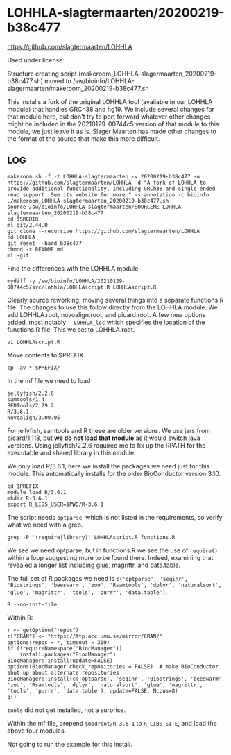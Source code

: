 LOHHLA-slagtermaarten/20200219-b38c477
=====================================

<https://github.com/slagtermaarten/LOHHLA>

Used under license:



Structure creating script (makeroom_LOHHLA-slagermaarten_20200219-b38c477.sh) moved to /sw/bioinfo/LOHHLA-slagermaarten/makeroom_20200219-b38c477.sh

This installs a fork of the original LOHHLA tool (available in our LOHHLA
module) that handles GRCh38 and hg19.  We include several changes for that
module here, but don't try to port forward whatever other changes might be
included in the 20210129-00744c5 version of that module to this module, we just
leave it as is.  Slager Maarten has made other changes to the format of the
source that make this more difficult.

LOG
---

    makeroom.sh -f -t LOHHLA-slagtermaarten -v 20200219-b38c477 -w https://github.com/slagtermaarten/LOHHLA -d "A fork of LOHHLA to provide additional functionality, including GRCh38 and single-ended read support. See its website for more." -s annotation -c bioinfo
    ./makeroom_LOHHLA-slagtermaarten_20200219-b38c477.sh 
    source /sw/bioinfo/LOHHLA-slagtermaarten/SOURCEME_LOHHLA-slagtermaarten_20200219-b38c477
    cd $SRCDIR
    ml git/2.44.0
    git clone --recursive https://github.com/slagtermaarten/LOHHLA
    cd LOHHLA
    git reset --hard b38c477
    chmod -x README.md
    ml -git

Find the differences with the LOHHLA module.

    mydiff -y /sw/bioinfo/LOHHLA/20210129-00744c5/src/lohhla/LOHHLAscript.R LOHHLAscript.R 

Clearly source reworking, moving several things into a separate functions.R
file.  The changes to use this follow directly from the LOHHLA module.  We add
LOHHLA.root, novoalign.root, and picard.root.  A few new options added, most
notably `--LOHHLA_loc` which specifies the location of the functions.R file.
This we set to LOHHLA.root.

    vi LOHHLAscript.R

Move contents to $PREFIX.

    cp -av * $PREFIX/

In the mf file we need to load 

    jellyfish/2.2.6
    samtools/1.4
    BEDTools/2.29.2
    R/3.6.1
    Novoalign/3.09.05

For jellyfish, samtools and R these are older versions.  We use jars from
picard/1.118, but **we do not load that module** as it would switch java
versions. Using jellyfish/2.2.6 required me to fix up the RPATH for the
executable and shared library in this module.

We only load R/3.6.1, here we install the packages we need just for this module.
This automatically installs for the older BioConductor version 3.10.

    cd $PREFIX
    module load R/3.6.1
    mkdir R-3.6.1
    export R_LIBS_USER=$PWD/R-3.6.1

The script needs `optparse`, which is not listed in the requirements, so verify
what we need with a grep.

    grep -P '(require|library)' LOHHLAscript.R functions.R

We see we need optparse, but in functions.R we see the use of `require()`
within a loop suggesting more to be found there.  Indeed, examining that
revealed a longer list including glue, magrittr, and data.table.


The full set of R packages we need is `c('optparse', 'seqinr', 'Biostrings', 'beeswarm', 'zoo', 'Rsamtools', 'dplyr', 'naturalsort', 'glue', 'magrittr', 'tools', 'purrr', 'data.table')`.

    R --no-init-file

Within R:

    r <- getOption("repos")
    r["CRAN"] <- "https://ftp.acc.umu.se/mirror/CRAN/"
    options(repos = r, timeout = 300)
    if (!requireNamespace("BiocManager"))
        install.packages("BiocManager")
    BiocManager::install(update=FALSE)
    options(BiocManager.check_repositories = FALSE)  # make BioConductor shut up about alternate repositories
    BiocManager::install(c('optparse', 'seqinr', 'Biostrings', 'beeswarm', 'zoo', 'Rsamtools', 'dplyr', 'naturalsort', 'glue', 'magrittr', 'tools', 'purrr', 'data.table'), update=FALSE, Ncpus=8)
    q()

`tools` did not get installed, not a surprise.

Within the mf file, prepend `$modroot/R-3.6.1` to `R_LIBS_SITE`, and load the above four modules.

Not going to run the example for this install.


